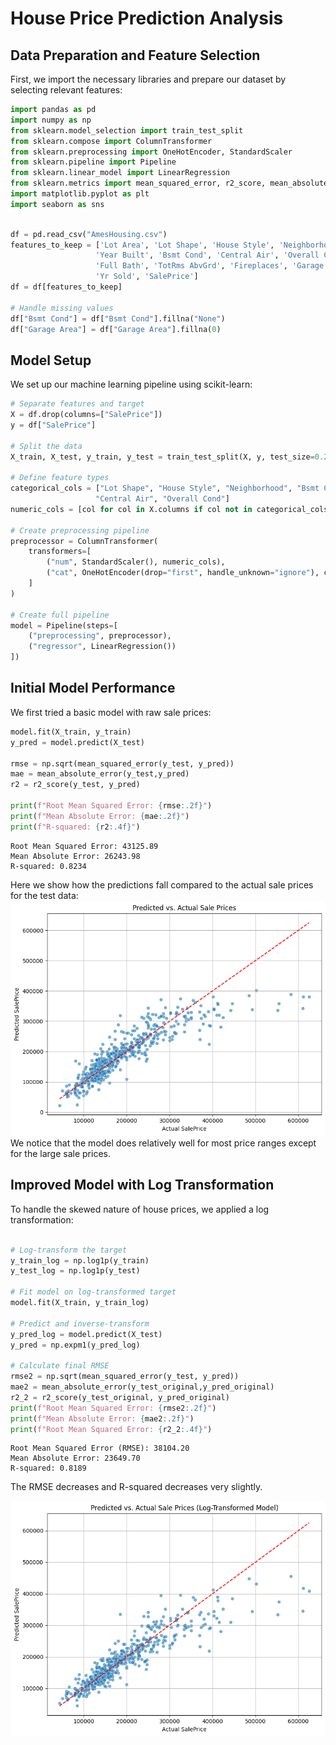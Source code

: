 # House Price Prediction Analysis

## Data Preparation and Feature Selection

First, we import the necessary libraries and prepare our dataset by selecting relevant features:
```python
import pandas as pd
import numpy as np
from sklearn.model_selection import train_test_split
from sklearn.compose import ColumnTransformer
from sklearn.preprocessing import OneHotEncoder, StandardScaler
from sklearn.pipeline import Pipeline
from sklearn.linear_model import LinearRegression
from sklearn.metrics import mean_squared_error, r2_score, mean_absolute_error
import matplotlib.pyplot as plt
import seaborn as sns
```
```python

df = pd.read_csv("AmesHousing.csv")
features_to_keep = ['Lot Area', 'Lot Shape', 'House Style', 'Neighborhood', 
                   'Year Built', 'Bsmt Cond', 'Central Air', 'Overall Cond',
                   'Full Bath', 'TotRms AbvGrd', 'Fireplaces', 'Garage Area',
                   'Yr Sold', 'SalePrice']
df = df[features_to_keep]

# Handle missing values
df["Bsmt Cond"] = df["Bsmt Cond"].fillna("None")
df["Garage Area"] = df["Garage Area"].fillna(0)
```

## Model Setup

We set up our machine learning pipeline using scikit-learn:

```python
# Separate features and target
X = df.drop(columns=["SalePrice"])
y = df["SalePrice"]

# Split the data
X_train, X_test, y_train, y_test = train_test_split(X, y, test_size=0.2, random_state=42)

# Define feature types
categorical_cols = ["Lot Shape", "House Style", "Neighborhood", "Bsmt Cond", 
                   "Central Air", "Overall Cond"]
numeric_cols = [col for col in X.columns if col not in categorical_cols]

# Create preprocessing pipeline
preprocessor = ColumnTransformer(
    transformers=[
        ("num", StandardScaler(), numeric_cols),
        ("cat", OneHotEncoder(drop="first", handle_unknown="ignore"), categorical_cols)
    ]
)

# Create full pipeline
model = Pipeline(steps=[
    ("preprocessing", preprocessor),
    ("regressor", LinearRegression())
])
```

## Initial Model Performance

We first tried a basic model with raw sale prices:

```python
model.fit(X_train, y_train)
y_pred = model.predict(X_test)

rmse = np.sqrt(mean_squared_error(y_test, y_pred))
mae = mean_absolute_error(y_test,y_pred)
r2 = r2_score(y_test, y_pred)

print(f"Root Mean Squared Error: {rmse:.2f}")
print(f"Mean Absolute Error: {mae:.2f}")
print(f"R-squared: {r2:.4f}")
```
```output
Root Mean Squared Error: 43125.89
Mean Absolute Error: 26243.98
R-squared: 0.8234
```
Here we show how the predictions fall compared to the actual sale prices for the test data:
![Predicted vs Actual Prices](images/price_prediction_plot.png)  
We notice that the model does relatively well for most price ranges except for the large sale prices.
## Improved Model with Log Transformation

To handle the skewed nature of house prices, we applied a log transformation:

```python

# Log-transform the target
y_train_log = np.log1p(y_train)
y_test_log = np.log1p(y_test)

# Fit model on log-transformed target
model.fit(X_train, y_train_log)

# Predict and inverse-transform
y_pred_log = model.predict(X_test)
y_pred = np.expm1(y_pred_log)

# Calculate final RMSE
rmse2 = np.sqrt(mean_squared_error(y_test, y_pred))
mae2 = mean_absolute_error(y_test_original,y_pred_original)
r2_2 = r2_score(y_test_original, y_pred_original)
print(f"Root Mean Squared Error: {rmse2:.2f}")
print(f"Mean Absolute Error: {mae2:.2f}")
print(f"Root Mean Squared Error: {r2_2:.4f}")
```
```output
Root Mean Squared Error (RMSE): 38104.20
Mean Absolute Error: 23649.70
R-squared: 0.8189
```
The RMSE decreases and R-squared decreases very slightly.


![Predicted vs Actual Prices](images/price_prediction_plot2.png)